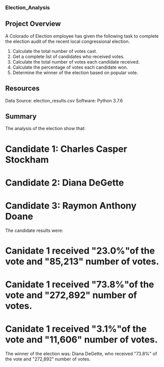 ### Election_Analysis

## Project Overview
A Colorado of Election employee has given the following task to complete the election audit of the recent local congressional election.

1. Calculate the total number of votes cast.
2. Get a complete list of candidates who received votes.
3. Calculate the total number of votes each candidate received.
4. Calculate the percentage of votes each candidate won.
5. Determine the winner of the election based on popular vote.

## Resources
Data Source: election_results.csv
Software: Python 3.7.6

## Summary
The analysis of the election show that:
   # Candidate 1: Charles Casper Stockham
   # Candidate 2: Diana DeGette
   # Candidate 3: Raymon Anthony Doane
The candidate results were:
   # Canidate 1 received "23.0%"of the vote and "85,213" number of votes.
   # Canidate 1 received "73.8%"of the vote and "272,892" number of votes.
   # Canidate 1 received "3.1%"of the vote and "11,606" number of votes.
The winner of the election was:
   Diana DeGette, who received "73.8%" of the vote and "272,892" number of votes.
